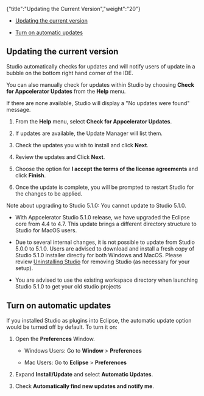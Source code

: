 {"title":"Updating the Current Version","weight":"20"} 

*   [Updating the current version](#Updatingthecurrentversion)
    
*   [Turn on automatic updates](#Turnonautomaticupdates)
    

## Updating the current version

Studio automatically checks for updates and will notify users of update in a bubble on the bottom right hand corner of the IDE.

You can also manually check for updates within Studio by choosing **Check for Appcelerator Updates** from the **Help** menu.

If there are none available, Studio will display a "No updates were found" message.

1.  From the **Help** menu, select **Check for Appcelerator Updates**.
    
2.  If updates are available, the Update Manager will list them.
    
3.  Check the updates you wish to install and click **Next**.
    
4.  Review the updates and Click **Next**.
    
5.  Choose the option for **I accept the terms of the license agreements** and click **Finish**.
    
6.  Once the update is complete, you will be prompted to restart Studio for the changes to be applied.
    

Note about upgrading to Studio 5.1.0: You cannot update to Studio 5.1.0.

*   With Appcelerator Studio 5.1.0 release, we have upgraded the Eclipse core from 4.4 to 4.7. This update brings a different directory structure to Studio for MacOS users.
    
*   Due to several internal changes, it is not possible to update from Studio 5.0.0 to 5.1.0. Users are advised to download and install a fresh copy of Studio 5.1.0 installer directly for both Windows and MacOS. Please review [Uninstalling Studio](/docs/appc/Axway_Appcelerator_Studio/Axway_Appcelerator_Studio_Guide/Updating_Studio/Uninstalling_Studio/) for removing Studio (as necessary for your setup).
    
*   You are advised to use the existing workspace directory when launching Studio 5.1.0 to get your old studio projects
    

## Turn on automatic updates

If you installed Studio as plugins into Eclipse, the automatic update option would be turned off by default. To turn it on:

1.  Open the **Preferences** Window.
    
    *   Windows Users: Go to **Window** > **Preferences**
        
    *   Mac Users: Go to **Eclipse** > **Preferences**
        
2.  Expand **Install/Update** and select **Automatic Updates**.
    
3.  Check **Automatically find new updates and notify me**.